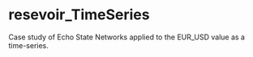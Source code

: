 # resevoir_TimeSeries
Case study of Echo State Networks applied to the EUR_USD value as a time-series.
